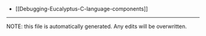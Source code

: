 * [[Debugging-Eucalyptus-C-language-components]]


*****
NOTE: this file is automatically generated. Any edits will be overwritten.
